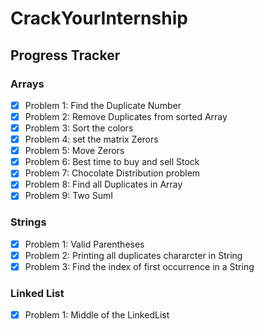 # CrackYourInternship
## Progress Tracker

### Arrays
- [X] Problem 1: Find the Duplicate Number
- [X] Problem 2: Remove Duplicates from sorted Array
- [X] Problem 3: Sort the colors
- [X] Problem 4: set the matrix Zerors
- [X] Problem 5: Move Zerors
- [X] Problem 6: Best time to buy and sell Stock
- [X] Problem 7: Chocolate Distribution problem
- [X] Problem 8: Find all Duplicates in Array
- [X] Problem 9: Two SumI
### Strings
- [X] Problem 1: Valid Parentheses
- [X] Problem 2: Printing all duplicates chararcter in String 
- [x] Problem 3: Find the index of first occurrence in a String 

### Linked List
- [x] Problem 1: Middle of the LinkedList
